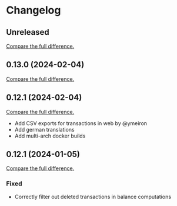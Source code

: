 # Changelog

## Unreleased

[Compare the full difference.](https://github.com/SFTtech/abrechnung/compare/v0.13.1...HEAD)

## 0.13.0 (2024-02-04)

[Compare the full difference.](https://github.com/SFTtech/abrechnung/compare/v0.13.0...v0.13.1)

## 0.12.1 (2024-02-04)

[Compare the full difference.](https://github.com/SFTtech/abrechnung/compare/v0.12.1...v0.13.0)

- Add CSV exports for transactions in web by @ymeiron
- Add german translations
- Add multi-arch docker builds

## 0.12.1 (2024-01-05)

[Compare the full difference.](https://github.com/SFTtech/abrechnung/compare/v0.12.0...v0.12.1)

### Fixed

- Correctly filter out deleted transactions in balance computations
